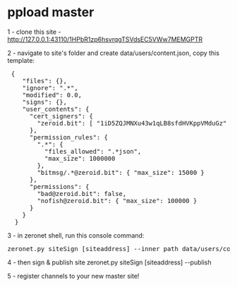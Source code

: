 # ppload master

1 - clone this site - http://127.0.0.1:43110/1HPbR1zp6hsvrqgTSVdsEC5VWw7MEMGPTR

2 - navigate to site's folder and create data/users/content.json, copy this template:

 <pre>
 {
    "files": {},
    "ignore": ".*",
    "modified": 0.0,
    "signs": {},
    "user_contents": {
      "cert_signers": {
        "zeroid.bit": [ "1iD5ZQJMNXu43w1qLB8sfdHVKppVMduGz" ]
      },
      "permission_rules": {
        ".*": {
          "files_allowed": ".*json",
          "max_size": 1000000
        },
        "bitmsg/.*@zeroid.bit": { "max_size": 15000 }
      },
      "permissions": {
        "bad@zeroid.bit": false,
        "nofish@zeroid.bit": { "max_size": 100000 }
      }
    }
  }
</pre>

3 - in zeronet shell, run this console command: 
<pre>
zeronet.py siteSign [siteaddress] --inner_path data/users/content.json
</pre>
    
4 - then sign & publish site
    zeronet.py siteSign [siteaddress] --publish

5 - register channels to your new master site!
